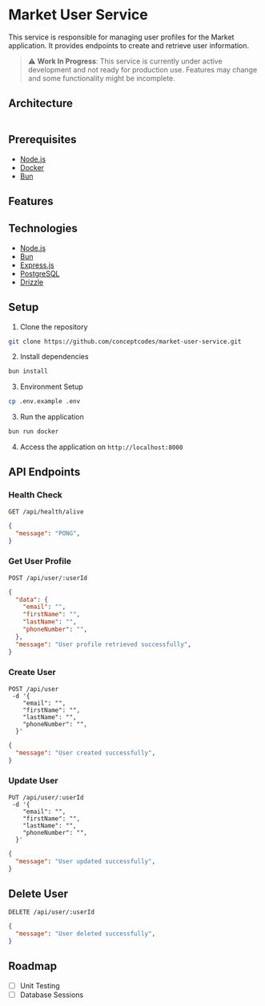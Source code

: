 # Market User Service

This service is responsible for managing user profiles for the Market application. It provides endpoints to create and retrieve user information.

> ⚠️ **Work In Progress**: This service is currently under active development and not ready for production use. Features may change and some functionality might be incomplete.

## Architecture

```mermaid

```

## Prerequisites
- [Node.js](https://nodejs.org)
- [Docker](https://docker.com)
- [Bun](https://bun.sh)

## Features

## Technologies
- [Node.js](https://nodejs.org)
- [Bun](https://bun.sh)
- [Express.js](https://expressjs.com)
- [PostgreSQL](https://postgresql.org)
- [Drizzle](https://drizzle.org)

## Setup
1. Clone the repository

```bash
git clone https://github.com/conceptcodes/market-user-service.git
```

2. Install dependencies

```bash
bun install
```

3. Environment Setup
```bash
cp .env.example .env
```


3. Run the application

```bash
bun run docker
```

4. Access the application on `http://localhost:8000`

## API Endpoints

### Health Check

```
GET /api/health/alive
```
```json
{
  "message": "PONG",
}
```

### Get User Profile

```
POST /api/user/:userId
```
```json
{
  "data": {
    "email": "",
    "firstName": "",
    "lastName": "",
    "phoneNumber": "",
  },
  "message": "User profile retrieved successfully",
}
```

### Create User

```
POST /api/user 
 -d '{
    "email": "",
    "firstName": "",
    "lastName": "",
    "phoneNumber": "",
  }'
```
```json
{
  "message": "User created successfully",
}
```

### Update User

```
PUT /api/user/:userId 
 -d '{
    "email": "",
    "firstName": "",
    "lastName": "",
    "phoneNumber": "",
  }'
```
```json
{
  "message": "User updated successfully",
}
```

## Delete User

```
DELETE /api/user/:userId
```
```json
{
  "message": "User deleted successfully",
}
```

## Roadmap
- [ ] Unit Testing
- [ ] Database Sessions